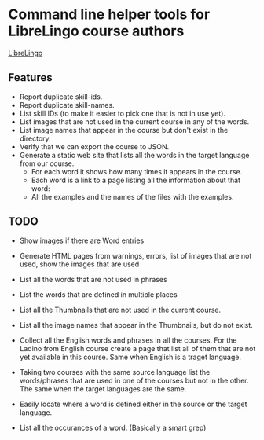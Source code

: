 # Command line helper tools for LibreLingo course authors

[LibreLingo](https://librelingo.app/)


## Features

* Report duplicate skill-ids.
* Report duplicate skill-names.
* List skill IDs (to make it easier to pick one that is not in use yet).
* List images that are not used in the current course in any of the words.
* List image names that appear in the course but don't exist in the directory.
* Verify that we can export the course to JSON.
* Generate a static web site that lists all the words in the target language from our course.
    * For each word it shows how many times it appears in the course.
    * Each word is a link to a page listing all the information about that word:
    * All the examples and the names of the files with the examples.

## TODO

* Show images if there are Word entries
* Generate HTML pages from warnings, errors, list of images that are not used, show the images that are used


* List all the words that are not used in phrases
* List the words that are defined in multiple places
* List all the Thumbnails that are not used in the current course.
* List all the image names that appear in the Thumbnails, but do not exist.
* Collect all the English words and phrases in all the courses. For the Ladino from English course create a page that list all of them that are not yet available in this course. Same when English is a traget language.
* Taking two courses with the same source language list the words/phrases that are used in one of the courses but not in the other. The same when the target languages are the same.
* Easily locate where a word is defined either in the source or the target language.
* List all the occurances of a word. (Basically a smart grep)

